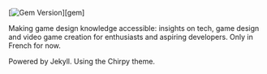 [![Gem Version](https://img.shields.io/gem/v/jekyll-theme-chirpy)][gem]&nbsp;

Making game design knowledge accessible: insights on tech, game design and video game creation for enthusiasts and aspiring developers.
Only in French for now. 

Powered by Jekyll. Using the Chirpy theme.
